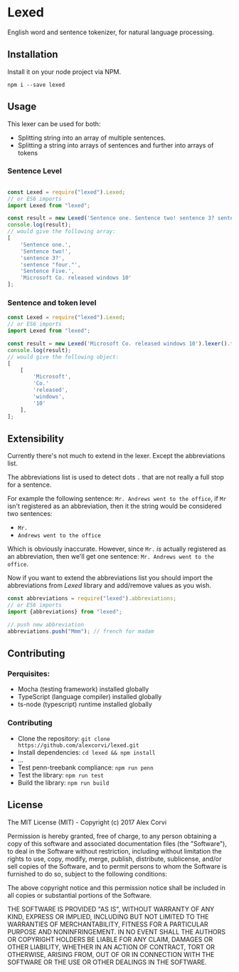 # Lexed
English word and sentence tokenizer, for natural language processing.

## Installation

Install it on your node project via NPM.

```
npm i --save lexed
```

## Usage

This lexer can be used for both:

* Splitting string into an array of multiple sentences.
* Splitting a string into arrays of sentences and further into arrays of tokens

### Sentence Level

```javascript

const Lexed = require("lexed").Lexed;
// or ES6 imports
import Lexed from "lexed";

const result = new Lexed('Sentence one. Sentence two! sentence 3? sentence "four." Sentence Five. Microsoft Co. released windows 10').sentenceLevel();
console.log(result);
// would give the following array:
[
	'Sentence one.',
	'Sentence two!',
	'sentence 3?',
	'sentence "four."',
	'Sentence Five.',
	'Microsoft Co. released windows 10'
];
```

### Sentence and token level

```javascript
const Lexed = require("lexed").Lexed;
// or ES6 imports
import Lexed from "lexed";

const result = new Lexed('Microsoft Co. released windows 10').lexer().tokens;
console.log(result);
// would give the following object:
[
	[
		'Microsoft',
		'Co.'
		'released',
		'windows',
		'10'
	],
];
```

## Extensibility

Currently there's not much to extend in the lexer. Except the abbreviations list.

The abbreviations list is used to detect dots `.` that are not really a full stop for a sentence.

For example the following sentence: `Mr. Andrews went to the office`, if `Mr` isn't registered as an abbreviation, then it the string would be considered two sentences:

- `Mr.`
- `Andrews went to the office`

Which is obviously inaccurate. However, since `Mr.` _is_ actually registered as an abbreviation, then we'll get one sentence: `Mr. Andrews went to the office`.

Now if you want to extend the abbreviations list you should import the abbreviations from _Lexed_ library and add/remove values as you wish.

```javascript
const abbreviations = require("lexed").abbreviations;
// or ES6 imports
import {abbreviations} from "lexed";

// push new abbreviation
abbreviations.push("Mmm"); // french for madam
```

## Contributing

### Perquisites:

- Mocha (testing framework) installed globally
- TypeScript (language compiler) installed globally
- ts-node (typescript) runtime installed globally

### Contributing

* Clone the repository: `git clone https://github.com/alexcorvi/lexed.git`
* Install dependencies: `cd lexed && npm install`
* ...
* Test penn-treebank compliance: `npm run penn`
* Test the library: `npm run test`
* Build the library: `npm run build`

## License
The MIT License (MIT) - Copyright (c) 2017 Alex Corvi

Permission is hereby granted, free of charge, to any person obtaining a copy
of this software and associated documentation files (the "Software"), to deal
in the Software without restriction, including without limitation the rights
to use, copy, modify, merge, publish, distribute, sublicense, and/or sell
copies of the Software, and to permit persons to whom the Software is
furnished to do so, subject to the following conditions:

The above copyright notice and this permission notice shall be included in all
copies or substantial portions of the Software.

THE SOFTWARE IS PROVIDED "AS IS", WITHOUT WARRANTY OF ANY KIND, EXPRESS OR
IMPLIED, INCLUDING BUT NOT LIMITED TO THE WARRANTIES OF MERCHANTABILITY,
FITNESS FOR A PARTICULAR PURPOSE AND NONINFRINGEMENT. IN NO EVENT SHALL THE
AUTHORS OR COPYRIGHT HOLDERS BE LIABLE FOR ANY CLAIM, DAMAGES OR OTHER
LIABILITY, WHETHER IN AN ACTION OF CONTRACT, TORT OR OTHERWISE, ARISING FROM,
OUT OF OR IN CONNECTION WITH THE SOFTWARE OR THE USE OR OTHER DEALINGS IN THE
SOFTWARE.